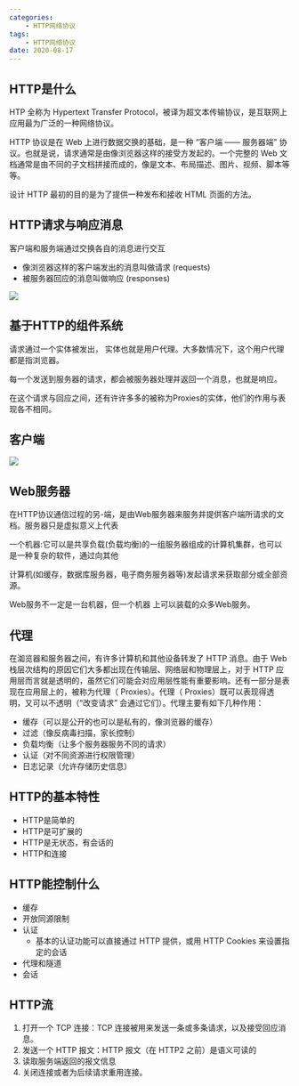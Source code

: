 ```yaml
---
categories:
    - HTTP网络协议
tags:
    - HTTP网络协议
date: 2020-08-17
---
```






## HTTP是什么

HTP 全称为 Hypertext Transfer Protocol，被译为超文本传输协议，是互联网上应用最为广泛的一种网络协议。

HTTP 协议是在 Web 上进行数据交换的基础，是一种 “客户端 —— 服务器端” 协议。也就是说，请求通常是由像浏览器这样的接受方发起的。一个完整的 Web 文档通常是由不同的子文档拼接而成的，像是文本、布局描述、图片、视频、脚本等等。

设计 HTTP 最初的目的是为了提供一种发布和接收 HTML 页面的方法。



## HTTP请求与响应消息

客户端和服务端通过交换各自的消息进行交互

* 像浏览器这样的客户端发出的消息叫做请求 (requests)
* 被服务器回应的消息叫做响应 (responses)



![](https://s1.ax1x.com/2020/08/17/de4Xan.png)



## 基于HTTP的组件系统

请求通过一个实体被发出， 实体也就是用户代理。大多数情况下，这个用户代理都是指浏览器。

每一个发送到服务器的请求，都会被服务器处理并返回一个消息，也就是响应。

在这个请求与回应之间，还有许许多多的被称为Proxies的实体，他们的作用与表现各不相同。



## 客户端

![](https://s1.ax1x.com/2020/08/17/de4zGV.png)



## Web服务器

在HTTP协议通信过程的另-端，是由Web服务器来服务井提供客户端所请求的文档。服务器只是虚拟意义上代表

一个机器:它可以是共享负载(负载均衡)的一组服务器组成的计算机集群，也可以是一种复杂的软件，通过向其他

计算机(如缓存，数据库服务器，电子商务服务器等)发起请求来获取部分或全部资源。

Web服务不一定是一台机器，但一个机器 上可以装载的众多Web服务。



## 代理

在洳览器和服务器之间，有许多计算机和其他设备转发了 HTTP 消息。由于 Web 栈层次结构的原因它们大多都出现在传输层、网络层和物理层上，对于 HTTP 应用层而言就是透明的，虽然它们可能会对应用层性能有重要影响。还有一部分是表现在应用层上的，被称为代理（ Proxies）。代理（ Proxies）既可以表现得透明，又可以不透明（“改变请求” 会通过它们）。代理主要有如下几种作用：



* 缓存（可以是公开的也可以是私有的，像浏览器的缓存）
* 过滤（像反病毒扫描，家长控制）
* 负载均衡（让多个服务器服务不同的请求）
* 认证（对不同资源进行权限管理）
* 日志记录（允许存储历史信息）



## HTTP的基本特性

* HTTP是简单的
* HTTP是可扩展的
* HTTP是无状态，有会话的
* HTTP和连接



## HTTP能控制什么

* 缓存
* 开放同源限制
* 认证
  * 基本的认证功能可以直接通过 HTTP 提供，或用 HTTP Cookies 来设置指定的会话
* 代理和隧道
* 会话



## HTTP流

1. 打开一个 TCP 连接：TCP 连接被用来发送一条或多条请求，以及接受回应消息。
2. 发送一个 HTTP 报文：HTTP 报文（在 HTTP2 之前）是语义可读的
3. 读取服务端返回的报文信息
4. 关闭连接或者为后续请求重用连接。